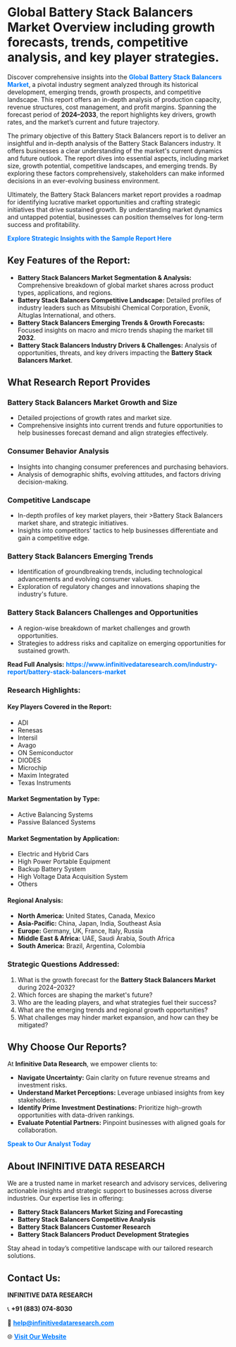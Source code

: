 <h1>Global Battery Stack Balancers Market Overview including growth forecasts, trends, competitive analysis, and key player strategies.</h1>
<p>
Discover comprehensive insights into the 
<a href="https://www.infinitivedataresearch.com/industry-report/battery-stack-balancers-market" rel="dofollow" style="color: #007BFF; text-decoration: none;"><strong>Global Battery Stack Balancers Market</strong></a>, a pivotal industry segment analyzed through its historical development, emerging trends, growth prospects, and competitive landscape. This report offers an in-depth analysis of production capacity, revenue structures, cost management, and profit margins. Spanning the forecast period of <strong>2024–2033</strong>, the report highlights key drivers, growth rates, and the market’s current and future trajectory.
</p>
<p>
The primary objective of this Battery Stack Balancers report is to deliver an insightful and in-depth analysis of the Battery Stack Balancers industry. It offers businesses a clear understanding of the market's current dynamics and future outlook. The report dives into essential aspects, including market size, growth potential, competitive landscapes, and emerging trends. By exploring these factors comprehensively, stakeholders can make informed decisions in an ever-evolving business environment.
</p>
<p>
Ultimately, the Battery Stack Balancers market report provides a roadmap for identifying lucrative market opportunities and crafting strategic initiatives that drive sustained growth. By understanding market dynamics and untapped potential, businesses can position themselves for long-term success and profitability.
</p>
<p>
<a href="https://www.infinitivedataresearch.com/request-sample/reportId=106832" style="color: #007BFF; text-decoration: none;"><strong>Explore Strategic Insights with the Sample Report Here</strong></a>
</p>

<h2>Key Features of the Report:</h2>
<ul>
<li><strong>Battery Stack Balancers Market Segmentation & Analysis:</strong> Comprehensive breakdown of global market shares across product types, applications, and regions.</li>
<li><strong>Battery Stack Balancers Competitive Landscape:</strong> Detailed profiles of industry leaders such as Mitsubishi Chemical Corporation, Evonik, Altuglas International, and others.</li>
<li><strong>Battery Stack Balancers Emerging Trends & Growth Forecasts:</strong> Focused insights on macro and micro trends shaping the market till <strong>2032</strong>.</li>
<li><strong>Battery Stack Balancers Industry Drivers & Challenges:</strong> Analysis of opportunities, threats, and key drivers impacting the <strong>Battery Stack Balancers Market</strong>.</li>
</ul>

<h2>What Research Report Provides</h2>
<h3>Battery Stack Balancers Market Growth and Size</h3>
<ul>
<li>Detailed projections of growth rates and market size.</li>
<li>Comprehensive insights into current trends and future opportunities to help businesses forecast demand and align strategies effectively.</li>
</ul>

<h3>Consumer Behavior Analysis</h3>
<ul>
<li>Insights into changing consumer preferences and purchasing behaviors.</li>
<li>Analysis of demographic shifts, evolving attitudes, and factors driving decision-making.</li>
</ul>

<h3>Competitive Landscape</h3>
<ul>
<li>In-depth profiles of key market players, their >Battery Stack Balancers market share, and strategic initiatives.</li>
<li>Insights into competitors' tactics to help businesses differentiate and gain a competitive edge.</li>
</ul>

<h3>Battery Stack Balancers Emerging Trends</h3>
<ul>
<li>Identification of groundbreaking trends, including technological advancements and evolving consumer values.</li>
<li>Exploration of regulatory changes and innovations shaping the industry's future.</li>
</ul>

<h3>Battery Stack Balancers Challenges and Opportunities</h3>
<ul>
<li>A region-wise breakdown of market challenges and growth opportunities.</li>
<li>Strategies to address risks and capitalize on emerging opportunities for sustained growth.</li>
</ul>
<p><strong>Read Full Analysis:</strong> <a href="https://www.infinitivedataresearch.com/industry-report/battery-stack-balancers-market" rel="dofollow" style="color: #007BFF; text-decoration: none;"><strong>https://www.infinitivedataresearch.com/industry-report/battery-stack-balancers-market</strong></a></p>
<h3>Research Highlights:</h3>
<h4>Key Players Covered in the Report:</h4>
<ul><li>ADI</li><li>Renesas</li><li>Intersil</li><li>Avago</li><li>ON Semiconductor</li><li>DIODES</li><li>Microchip</li><li>Maxim Integrated</li><li>Texas Instruments</li></ul>
<h4>Market Segmentation by Type:</h4>
<ul><li>Active Balancing Systems</li><li>Passive Balanced Systems</li></ul>
<h4>Market Segmentation by Application:</h4>
<ul><li>Electric and Hybrid Cars</li><li>High Power Portable Equipment</li><li>Backup Battery System</li><li>High Voltage Data Acquisition System</li><li>Others</li></ul>

<h4>Regional Analysis:</h4>
<ul>
<li><strong>North America:</strong> United States, Canada, Mexico</li>
<li><strong>Asia-Pacific:</strong> China, Japan, India, Southeast Asia</li>
<li><strong>Europe:</strong> Germany, UK, France, Italy, Russia</li>
<li><strong>Middle East & Africa:</strong> UAE, Saudi Arabia, South Africa</li>
<li><strong>South America:</strong> Brazil, Argentina, Colombia</li>
</ul>

<h3>Strategic Questions Addressed:</h3>
<ol>
<li>What is the growth forecast for the <strong>Battery Stack Balancers Market</strong> during 2024–2032?</li>
<li>Which forces are shaping the market's future?</li>
<li>Who are the leading players, and what strategies fuel their success?</li>
<li>What are the emerging trends and regional growth opportunities?</li>
<li>What challenges may hinder market expansion, and how can they be mitigated?</li>
</ol>

<h2>Why Choose Our Reports?</h2>
<p>At <strong>Infinitive Data Research</strong>, we empower clients to:</p>
<ul>
<li><strong>Navigate Uncertainty:</strong> Gain clarity on future revenue streams and investment risks.</li>
<li><strong>Understand Market Perceptions:</strong> Leverage unbiased insights from key stakeholders.</li>
<li><strong>Identify Prime Investment Destinations:</strong> Prioritize high-growth opportunities with data-driven rankings.</li>
<li><strong>Evaluate Potential Partners:</strong> Pinpoint businesses with aligned goals for collaboration.</li>
</ul>
<p><a href="https://www.infinitivedataresearch.com/industry-report/battery-stack-balancers-market" rel="dofollow" style="color: #007BFF; text-decoration: none;"><strong>Speak to Our Analyst Today</strong></a></p>

<h2>About INFINITIVE DATA RESEARCH</h2>
<p>We are a trusted name in market research and advisory services, delivering actionable insights and strategic support to businesses across diverse industries. Our expertise lies in offering:</p>
<ul>
<li><strong>Battery Stack Balancers Market Sizing and Forecasting</strong></li>
<li><strong>Battery Stack Balancers Competitive Analysis</strong></li>
<li><strong>Battery Stack Balancers Customer Research</strong></li>
<li><strong>Battery Stack Balancers Product Development Strategies</strong></li>
</ul>
<p>Stay ahead in today’s competitive landscape with our tailored research solutions.</p>

<h2>Contact Us:</h2>
<p><strong>INFINITIVE DATA RESEARCH</strong></p>
<p>📞 <strong>+91 (883) 074-8030</strong></p>
<p>📧 <strong><a href="mailto:help@infinitivedataresearch.com" style="color: #007BFF;">help@infinitivedataresearch.com</a></strong></p>
<p>🌐 <strong><a href="https://www.infinitivedataresearch.com" rel="dofollow" style="color: #007BFF;">Visit Our Website</a></strong></p>